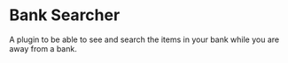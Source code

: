 # Bank Searcher
A plugin to be able to see and search the items in your bank while you are away from a bank.
